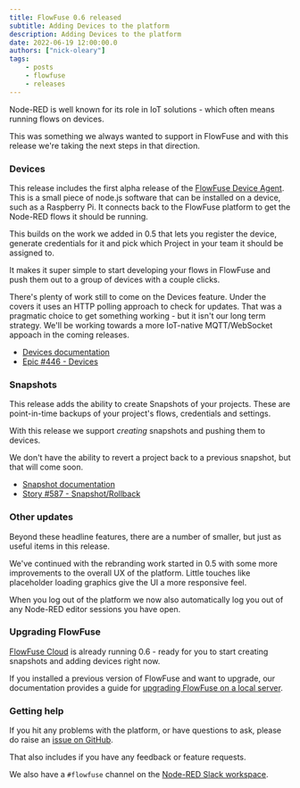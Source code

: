```yaml
---
title: FlowFuse 0.6 released
subtitle: Adding Devices to the platform
description: Adding Devices to the platform
date: 2022-06-19 12:00:00.0
authors: ["nick-oleary"]
tags:
    - posts
    - flowfuse
    - releases
---
```


Node-RED is well known for its role in IoT solutions - which often means running
flows on devices.

This was something we always wanted to support in FlowFuse and with this release
we're taking the next steps in that direction.

<!--more-->

### Devices

This release includes the first alpha release of the [FlowFuse Device Agent](https://github.com/FlowFuse/device-agent). This is a small piece of node.js software that can be
installed on a device, such as a Raspberry Pi. It connects back to the FlowFuse
platform to get the Node-RED flows it should be running.

This builds on the work we added in 0.5 that lets you register the device,
generate credentials for it and pick which Project in your team it should be assigned
to.

It makes it super simple to start developing your flows in FlowFuse and push them
out to a group of devices with a couple clicks.

There's plenty of work still to come on the Devices feature. Under the covers
it uses an HTTP polling approach to check for updates. That was a pragmatic choice
to get something working - but it isn't our long term strategy. We'll be working
towards a more IoT-native MQTT/WebSocket appoach in the coming releases.

 - [Devices documentation](/docs/user/devices/)
 - [Epic #446 - Devices](https://github.com/FlowFuse/flowfuse/issues/446)

### Snapshots

This release adds the ability to create Snapshots of your projects. These are
point-in-time backups of your project's flows, credentials and settings.

With this release we support *creating* snapshots and pushing them to devices.

We don't have the ability to revert a project back to a previous snapshot, but
that will come soon.

 - [Snapshot documentation](/docs/user/snapshots/)
 - [Story #587 - Snapshot/Rollback](https://github.com/FlowFuse/flowfuse/issues/587)

### Other updates

Beyond these headline features, there are a number of smaller, but just as useful
items in this release.

We've continued with the rebranding work started in 0.5 with some more improvements
to the overall UX of the platform. Little touches like placeholder loading graphics
give the UI a more responsive feel.

When you log out of the platform we now also automatically log you out of any
Node-RED editor sessions you have open.

### Upgrading FlowFuse

[FlowFuse Cloud](https://app.flowforge.com) is already running 0.6 - ready for
you to start creating snapshots and adding devices right now.

If you installed a previous version of FlowFuse and want to upgrade, our documentation provides a
guide for [upgrading FlowFuse on a local server](/docs/upgrade/#upgrading-flowfuse).

### Getting help

If you hit any problems with the platform, or have questions to ask, please do
raise an [issue on GitHub](https://github.com/FlowFuse/flowfuse/issues).

That also includes if you have any feedback or feature requests.

We also have a `#flowfuse` channel on the [Node-RED Slack workspace](https://nodered.org/slack).
